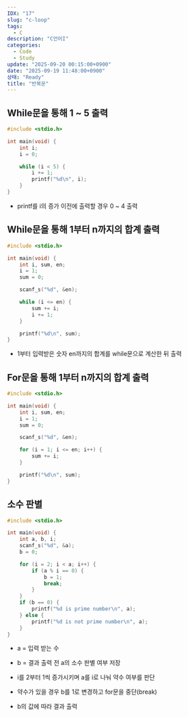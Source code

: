 ```yaml
---
IDX: "17"
slug: "c-loop"
tags:
  - C
description: "C언어I"
categories:
  - Code
  - Study
update: "2025-09-20 00:15:00+0900"
date: "2025-09-19 11:48:00+0900"
상태: "Ready"
title: "반복문"
---
```

## While문을 통해 1 ~ 5 출력

```c++
#include <stdio.h>

int main(void) {
	int i;
	i = 0;

	while (i < 5) {
		i += 1;
		printf("%d\n", i);
	}
}
```

- printf를 i의 증가 이전에 출력할 경우 0 ~ 4 출력

## While문을 통해 1부터 n까지의 합계 출력

```c++
#include <stdio.h>

int main(void) {
	int i, sum, en;
	i = 1;
	sum = 0;

	scanf_s("%d", &en);

	while (i <= en) {
		sum += i;
		i += 1;
	}

	printf("%d\n", sum);
}
```

- 1부터 입력받은 숫자 en까지의 합계를 while문으로 계산한 뒤 출력

## For문을 통해 1부터 n까지의 합계 출력

```c++
#include <stdio.h>

int main(void) {
	int i, sum, en;
	i = 1;
	sum = 0;

	scanf_s("%d", &en);

	for (i = 1; i <= en; i++) {
		sum += i;
	}

	printf("%d\n", sum);
}
```

## 소수 판별

```c++
#include <stdio.h>

int main(void) {
	int a, b, i;
	scanf_s("%d", &a);
	b = 0;

	for (i = 2; i < a; i++) {
		if (a % i == 0) {
			b = 1;
			break;
		}
	}
	if (b == 0) {
		printf("%d is prime number\n", a);
	} else {
		printf("%d is not prime number\n", a);
	}
}
```

- a = 입력 받는 수

- b = 결과 출력 전 a의 소수 판별 여부 저장

- i를 2부터 1씩 증가시키며 a를 i로 나눠 약수 여부를 판단

- 약수가 있을 경우 b를 1로 변경하고 for문을 중단(break)

- b의 값에 따라 결과 출력

